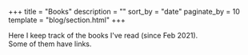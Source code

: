 +++
title = "Books"
description = ""
sort_by = "date"
paginate_by = 10
template = "blog/section.html"
+++

Here I keep track of the books I've read (since Feb 2021).  
Some of them have links.

